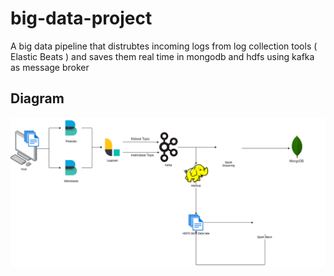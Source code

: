 # big-data-project

A big data pipeline that distrubtes incoming logs from log collection tools ( Elastic Beats ) and saves them real time in mongodb and hdfs  using kafka as message broker

## Diagram

![diagram](diagram.png)